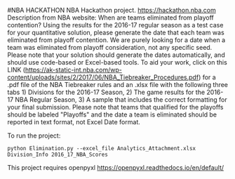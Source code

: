 #NBA HACKATHON
NBA Hackathon project. https://hackathon.nba.com
Description from NBA website:
When are teams eliminated from playoff contention? Using the results for the 2016-17 regular season as a test case for your quantitative solution, please generate the date that each team was eliminated from playoff contention. We are purely looking for a date when a team was eliminated from playoff consideration, not any specific seed. Please note that your solution should generate the dates automatically, and should use code-based or Excel-based tools. To aid your work, click on this LINK (https://ak-static-int.nba.com/wp-content/uploads/sites/2/2017/06/NBA_Tiebreaker_Procedures.pdf) for a .pdf file of the NBA Tiebreaker rules and an .xlsx file with the following three tabs 1) Divisions for the 2016-17 Season, 2) The game results for the 2016-17 NBA Regular Season, 3) A sample that includes the correct formatting for your final submission. Please note that teams that qualified for the playoffs should be labeled "Playoffs" and the date a team is eliminated should be reported in text format, not Excel Date format.

To run the project:
```
python Elimination.py --excel_file Analytics_Attachment.xlsx Division_Info 2016_17_NBA_Scores
```

This project requires openpyxl https://openpyxl.readthedocs.io/en/default/
